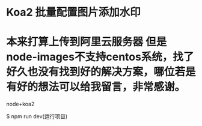 # Koa2 批量配置图片添加水印
# 本来打算上传到阿里云服务器 但是 node-images不支持centos系统，找了好久也没有找到好的解决方案，哪位若是有好的想法可以给我留言，非常感谢。
node+koa2

$ npm run dev(运行项目)



